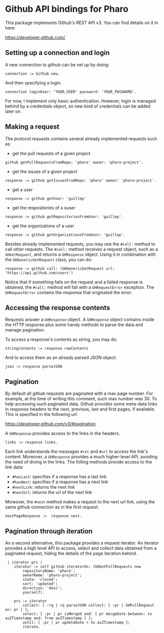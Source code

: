 # Github API bindings for Pharo

This package implements Github's REST API v3. You can find details on it in here:

https://developer.github.com/

## Setting up a connection and login

A new connection to github can be set up by doing:

```smalltalk
connection := Github new.
```

And then specifying a login.

```smalltalk
connection loginUser: 'YOUR_USER' password: 'YOUR_PASSWORD'.
```

For now, I implement only basic authentication. However, login is managed behind by a credentials object, so new kind of credentials can be added later on.

## Making a request

The protocol *requests* contains several already implemented requests such as:
 - get the pull requests of a given project
```smalltalk
github getPullRequestsFromRepo: 'pharo' owner: 'pharo-project'. 
```
 - get the issues of a given project
```smalltalk
response := github getIssuesFromRepo: 'pharo' owner: 'pharo-project'.
```
 - get a user
```smalltalk
response := github getUser: 'guillep'
```
 - get the respositories of a suser
```smalltalk
response := github getRepositoriesFromUser: 'guillep'.
```
 - get the organizations of a user
```smalltalk
response := github getOrganizationsFromUser: 'guillep'.
```

Besides already implemented requests, you may use the `#call:` method to call other requests. The `#call:` method receives a request object, such as a `GHGetRequest`, and returns a `GHResponse` object. Using it in combination with the `GHGenericGetRequest` class, you can do:

```smalltalk
response := github call: (GHGenericGetRequest url: 'https://api.github.com/users')
```

Notice that if something fails on the request and a failed response is obtained, the `#call:` method will fail with a `GHRequestError` exception. The `GHRequestError` contains the response that originated the error.

## Accessing the response contents

Requests answer a `GHResponse` object. A `GHResponse` object contains inside the HTTP response plus some handy methods to parse the data and manage pagination.

To access a response's contents as string, you may do:

```smalltalk
stringContents := response rawContents
```

And to access them as an already parsed JSON object:

```smalltalk
json := response parseJSON
```

## Pagination

By default all github requests are paginated with a max page number. For example, at the time of writing this comment, such max number was 30.  To help accessing such paginated data, Github provides some meta-data links in response headers to the next, previous, last and first pages, if available. This is specified in the following url:

https://developer.github.com/v3/#pagination

A `GHResponse` provides access to the links in the headers.

```smalltalk
links := response links.
```

Each link understands the messages `#rel` and `#url` to access the link's content. Moreover, a `GHResponse` provides a much higher-level API, avoiding the need of diving in the links. The folling methods provide access to the link data:

- `#hasLast`: specifies if a response has a last link
- `#hasNext`: specifies if a response has a next link
- `#nextLink`: returns the next link
- `#nextUrl`: returns the url of the next link

Moreover, the `#next` method makes a request to the next url link, using the same github connection as in the first request.

```smalltalk
nextPageResponse :=  response next.
```

## Pagination through iteration

As a second alternative, this package provides a request iterator. An iterator provides a high level API to access, select and collect data obtained from a paginated request, hiding the details of the page iteration behind.


```smalltalk
 | iterator prs |	
	iterator := self github iteratorOn: (GHGetPullRequests new
		repositoryName: 'pharo';
		ownerName: 'pharo-project';
		state: 'closed';
		sort: 'updated';
		direction: 'desc';
		yourself).
	
	prs := iterator
		collect: [ :rq | rq parseJSON collect: [ :pr | GHPullRequest on: pr ] ];
		select: [ :pr | pr isMerged and: [ pr mergeDate between: to asZTimestamp and: from asZTimestamp ] ];
		until: [ :pr | pr updateDate < to asZTimestamp ];
		iterate.
```
